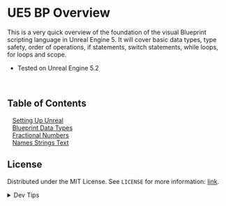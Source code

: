 # UE5 BP Overview


<!-- OVERVIEW -->
This is a very quick overview of the foundation of the visual Blueprint scripting language in Unreal Engine 5. It will cover basic data types, type safety, order of operations, if statements, switch statements, while loops, for loops and scope.

* Tested on Unreal Engine 5.2

<br>

<!-- TOC -->
## Table of Contents

<kbd></kbd> &nbsp;&nbsp; [Setting Up Unreal](setting-up/README.md#user-content-setting-up-unreal) <br>
<kbd></kbd> &nbsp;&nbsp; [Blueprint Data Types](data-types/README.md#user-content-blueprint-data-types) <br>
<kbd></kbd> &nbsp;&nbsp; [Fractional Numbers](fractions/README.md#user-content-fractional-numbers) <br>
<kbd></kbd> &nbsp;&nbsp; [Names Strings Text](text/README.md#user-content-fractional-names-strings-text) <br>


<!-- LICENSE -->
## License
Distributed under the MIT License. See `LICENSE` for more information: [link](LICENSE).

</details>
<details><summary>Dev Tips</summary>
make git m="add commit message"
</details>